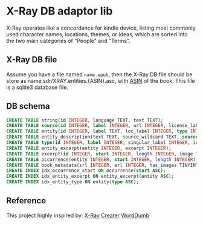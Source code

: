 # X-Ray DB adaptor lib

X-Ray operates like a concordance for kindle device, listing most commonly used character names, locations, themes, or ideas, which are sorted into the two main categories of "People" and "Terms".


## X-Ray DB file
Assume you have a file named `name.epub`, then the X-Ray DB file should be store as name.sdr/XRAY.entities.{ASIN}.asc, with [ASIN](https://en.wikipedia.org/wiki/Amazon_Standard_Identification_Number) of the book. This file is a sqlite3 database file.


## DB schema

```sql
CREATE TABLE string(id INTEGER, language TEXT, text TEXT);
CREATE TABLE source(id INTEGER, label INTEGER, url INTEGER, license_label INTEGER, license_url INTEGER, PRIMARY KEY(id));
CREATE TABLE entity(id INTEGER, label TEXT, loc_label INTEGER, type INTEGER, count INTEGER, has_info_card TINYINT, PRIMARY KEY(id));
CREATE TABLE entity_description(text TEXT, source_wildcard TEXT, source INTEGER, entity INTEGER, PRIMARY KEY(entity));
CREATE TABLE type(id INTEGER, label INTEGER, singular_label INTEGER, icon INTEGER, top_mentioned_entities TEXT, PRIMARY KEY(id));
CREATE TABLE entity_excerpt(entity INTEGER, excerpt INTEGER);
CREATE TABLE excerpt(id INTEGER, start INTEGER, length INTEGER, image TEXT, related_entities TEXT, goto INTEGER, PRIMARY KEY(id));
CREATE TABLE occurrence(entity INTEGER, start INTEGER, length INTEGER);
CREATE TABLE book_metadata(srl INTEGER, erl INTEGER, has_images TINYINT, has_excerpts TINYINT, show_spoilers_default TINYINT, num_people INTEGER, num_terms INTEGER, num_images INTEGER, preview_images TEXT);
CREATE INDEX idx_occurrence_start ON occurrence(start ASC);
CREATE INDEX idx_entity_excerpt ON entity_excerpt(entity ASC);
CREATE INDEX idx_entity_type ON entity(type ASC);
```

## Reference
This project highly inspired by:
[X-Ray Creater](https://github.com/szarroug3/X-Ray_Calibre_Plugin/tree/master)
[WordDumb](https://github.com/xxyzz/WordDumb/blob/master/x_ray.py)

